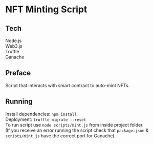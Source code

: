 # NFT Minting Script

## Tech
Node.js  
Web3.js  
Truffle  
Ganache  

## Preface
Script that interacts with smart contract to auto-mint NFTs.

## Running

Install dependencies: ```npm install```   
Deployment: ```truffle migrate --reset```  
To run script use ```node scripts/mint.js``` from inside project folder.  
(If you receive an error running the script check that ```package.json``` & ```scripts/mint.js``` have the correct port for Ganache).
